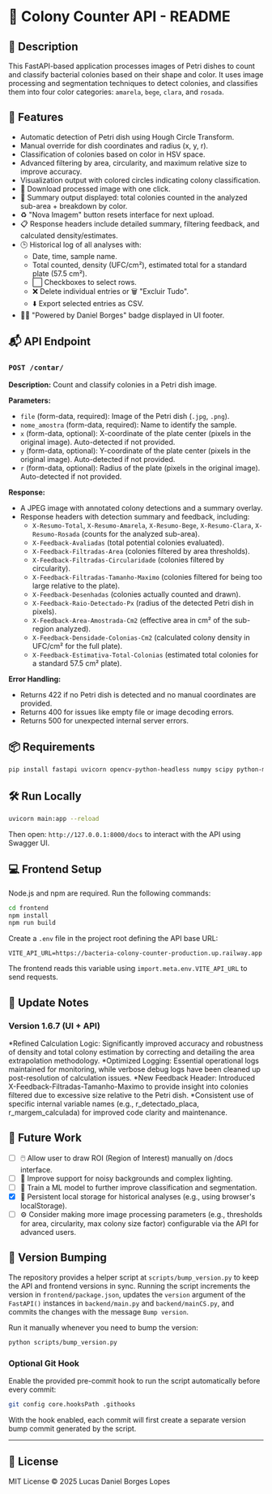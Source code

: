 # 🧫 Colony Counter API - README

## 📄 Description

This FastAPI-based application processes images of Petri dishes to count and classify bacterial colonies based on their shape and color. It uses image processing and segmentation techniques to detect colonies, and classifies them into four color categories: `amarela`, `bege`, `clara`, and `rosada`.

## 🚀 Features

* Automatic detection of Petri dish using Hough Circle Transform.
* Manual override for dish coordinates and radius (x, y, r).
* Classification of colonies based on color in HSV space.
* Advanced filtering by area, circularity, and maximum relative size to improve accuracy.
* Visualization output with colored circles indicating colony classification.
* 🔽 Download processed image with one click.
* 🧮 Summary output displayed: total colonies counted in the analyzed sub-area + breakdown by color.
* ♻️ "Nova Imagem" button resets interface for next upload.
* 📋 Response headers include detailed summary, filtering feedback, and calculated density/estimates.
* 🕒 Historical log of all analyses with:
    * Date, time, sample name.
    * Total counted, density (UFC/cm²), estimated total for a standard plate (57.5 cm²).
    * ⬜ Checkboxes to select rows.
    * ❌ Delete individual entries or 🗑️ "Excluir Tudo".
    * ⬇️ Export selected entries as CSV.
* 👨‍🔬 "Powered by Daniel Borges" badge displayed in UI footer.

## 📬 API Endpoint

### `POST /contar/`

**Description:** Count and classify colonies in a Petri dish image.

**Parameters:**

* `file` (form-data, required): Image of the Petri dish (`.jpg`, `.png`).
* `nome_amostra` (form-data, required): Name to identify the sample.
* `x` (form-data, optional): X-coordinate of the plate center (pixels in the original image). Auto-detected if not provided.
* `y` (form-data, optional): Y-coordinate of the plate center (pixels in the original image). Auto-detected if not provided.
* `r` (form-data, optional): Radius of the plate (pixels in the original image). Auto-detected if not provided.

**Response:**

* A JPEG image with annotated colony detections and a summary overlay.
* Response headers with detection summary and feedback, including:
    * `X-Resumo-Total`, `X-Resumo-Amarela`, `X-Resumo-Bege`, `X-Resumo-Clara`, `X-Resumo-Rosada` (counts for the analyzed sub-area).
    * `X-Feedback-Avaliadas` (total potential colonies evaluated).
    * `X-Feedback-Filtradas-Area` (colonies filtered by area thresholds).
    * `X-Feedback-Filtradas-Circularidade` (colonies filtered by circularity).
    * `X-Feedback-Filtradas-Tamanho-Maximo` (colonies filtered for being too large relative to the plate).
    * `X-Feedback-Desenhadas` (colonies actually counted and drawn).
    * `X-Feedback-Raio-Detectado-Px` (radius of the detected Petri dish in pixels).
    * `X-Feedback-Area-Amostrada-Cm2` (effective area in cm² of the sub-region analyzed).
    * `X-Feedback-Densidade-Colonias-Cm2` (calculated colony density in UFC/cm² for the full plate).
    * `X-Feedback-Estimativa-Total-Colonias` (estimated total colonies for a standard 57.5 cm² plate).

**Error Handling:**

* Returns 422 if no Petri dish is detected and no manual coordinates are provided.
* Returns 400 for issues like empty file or image decoding errors.
* Returns 500 for unexpected internal server errors.

## 📦 Requirements

```bash
pip install fastapi uvicorn opencv-python-headless numpy scipy python-multipart pandas
```

## 🛠️ Run Locally

```bash
uvicorn main:app --reload
```

Then open: `http://127.0.0.1:8000/docs` to interact with the API using Swagger UI.

## 💻 Frontend Setup

Node.js and npm are required. Run the following commands:

```bash
cd frontend
npm install
npm run build
```

Create a `.env` file in the project root defining the API base URL:

```
VITE_API_URL=https://bacteria-colony-counter-production.up.railway.app
```

The frontend reads this variable using `import.meta.env.VITE_API_URL` to send requests.


## 📌 Update Notes

### Version 1.6.7 (UI + API)

*Refined Calculation Logic: Significantly improved accuracy and robustness of density and total colony estimation by correcting and detailing the area extrapolation methodology.
*Optimized Logging: Essential operational logs maintained for monitoring, while verbose debug logs have been cleaned up post-resolution of calculation issues.
*New Feedback Header: Introduced X-Feedback-Filtradas-Tamanho-Maximo to provide insight into colonies filtered due to excessive size relative to the Petri dish.
*Consistent use of specific internal variable names (e.g., r_detectado_placa, r_margem_calculada) for improved code clarity and maintenance.

## 🔮 Future Work

* [ ] 🖱️ Allow user to draw ROI (Region of Interest) manually on /docs interface.
* [ ] 🌈 Improve support for noisy backgrounds and complex lighting.
* [ ] 🤖 Train a ML model to further improve classification and segmentation.
* [x] 💾 Persistent local storage for historical analyses (e.g., using browser's localStorage).
* [ ] ⚙️ Consider making more image processing parameters (e.g., thresholds for area, circularity, max colony size factor) configurable via the API for advanced users.

## 🔄 Version Bumping

The repository provides a helper script at `scripts/bump_version.py` to keep the
API and frontend versions in sync. Running the script increments the version in
`frontend/package.json`, updates the `version` argument of the `FastAPI()`
instances in `backend/main.py` and `backend/mainCS.py`, and commits the changes
with the message `Bump version`.

Run it manually whenever you need to bump the version:

```bash
python scripts/bump_version.py
```

### Optional Git Hook

Enable the provided pre-commit hook to run the script automatically before every
commit:

```bash
git config core.hooksPath .githooks
```

With the hook enabled, each commit will first create a separate version bump
commit generated by the script.

---

## 📄 License

MIT License © 2025 Lucas Daniel Borges Lopes
